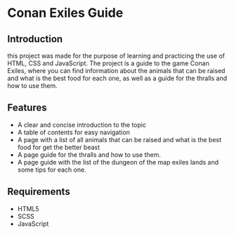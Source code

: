 # Conan Exiles Guide
## Introduction

this project was made for the purpose of learning and practicing the use of HTML, CSS and JavaScript. The project is a guide to the game Conan Exiles, where you can find information about the animals that can be raised and what is the best food for each one, as well as a guide for the thralls and how to use them.

## Features

- A clear and concise introduction to the topic
- A table of contents for easy navigation
- A page with a list of all animals that can be raised and what is the best food for get the better beast
- A page guide for the thralls and how to use them.
- A page guide with the list of the dungeon of the map exiles lands and some tips for each one.

## Requirements

- HTML5
- SCSS
- JavaScript


